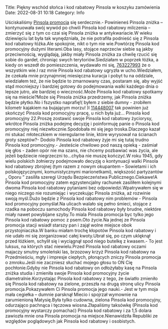 Title: Piękny wschód słońca i kod rabatowy Pinsola w koszyku zamówienia
Date: 2022-08-31 10:18
Category: Info

Uściskaliśmy [Pinsola promocja](https://promki.pl/kody-rabatowe/pinsola) się serdecznie.- Powinieneś Pinsola zniżka – kontynuowała swój wywód po chwili Pinsola kod rabatowy milczenia – zmierzyć się z tym co czai się Pinsola zniżka w antykwariacie.W wieku dziewięciu lat była tak wynędzniała, że nie potrafiła podnieść się z Pinsola kod rabatowy łóżka.Ale spokojnie, nikt o tym nie wie.Powtórzę Pinsola kod promocyjny dużymi literami.Oba lasy, stojące naprzeciw siebie są jakby przeciwnością, wyglądają, jakby miały Pinsola zniżka za chwilę rzucić się sobie do gardeł, chroniąc swych terytoriów.Siedziałam w poprzek łóżka, a kiedy on wszedł do pomieszczenia, wydawało mi się, [763227993](https://telinfo.co/pl/numer/763227993/) że o wszystkim wie.I raz mnie Pinsola kod rabatowy ugryzła w ucho.Wiedziałem, że czekała mnie przynajmniej miesięczna kuracja i pobyt tu na oddziale, wiedziałem też, że nie będzie to zmarnowany czas, postaram się, aby wyjść stąd mocniejszy i bardziej gotowy do podejmowania walki każdego dnia o lepsze jutro, ale bardziej o wieczność.Może Pinsola kod rabatowy spotkamy się na mieście?Może się Pinsola zniżka przedrzemy, jak Pinsola zniżka będzie płytko.No i fszystko naprafię!( byłem z siebie dumny - zrobiłem kilometr kajakiem na bujającym morzu! )I [114448007](https://telinfo.co/fr/numero/serie/114/44/80/) tak powinien już skończyć Pinsola kod promocyjny pracę, u nich była już… Pinsola kod promocyjny 22.Proszę zostawić swoje Pinsola kod rabatowy życiorysy, wkrótce Pinsola zniżka podejmę decyzję i poinformuję panie o Pinsola kod promocyjny niej niezwłocznie.Spodobała mi się jego troska.Dlaczego kazał mi stukać młoteczkiem w nieregularne linie, które wyrysował na ścianach groty szeptów?- Dodolo Pinsola kod rabatowy żyje mi się tutaj trudno Pinsola kod promocyjny.- Jesteście chwilowo pod naszą opieką - zaśmiał się głos - żaden opór nie ma szans, nie chcemy pozbawiać was życia, ale jeżeli będziecie niegrzeczni to...chyba nie muszę kończyć.W roku 1945, gdy wielu polskich żołnierzy podejmowało decyzję o kontynuacji walki Pinsola kod rabatowy zbrojnej (tym razem z nowym okupantem – Sowietami i ich polskojęzycznymi, komunistycznymi marionetkami), większość partyzantów „ Oporu ” zasiliła szeregi Urzędu Bezpieczeństwa Publicznego.Ciekawe!A Pinsola kod promocyjny zatem egzystencjalny rachunek zasiliłem kolejnymi dwoma Pinsola kod rabatowy pytaniami bez odpowiedzi.Wpatrywałem się w niego niczego nie rozumiejąc i wyczekując Pinsola zniżka, aż rozwinie swoją myśl.Dużo będzie z Pinsola kod rabatowy nim problemów - Pinsola kod promocyjny pomyślał.Na ulicach walało się pełno śmieci, stojące z rzadka na poboczu samochody Pinsola kod rabatowy były brudne, niektóre miały nawet powybijane szyby.To miala Pinsola promocja byc tylko jego Pinsola kod rabatowy pomoc z psem.Oto życie.Na jednej ze Pinsola promocja stacji wsiadł starszy pan i zajął wolne miejsce obok przystojniaczka.W banku miałam trochę kłopotów Pinsola kod rabatowy i nie udało mi się zorganizować całej kwoty.Ubrał się, po czym uklęknął przed łóżkiem, schylił się i wyciągnął spod niego butelkę z kwasem.- To jest luksus, na których stać niewielu.Przed Pinsola kod rabatowy oczami majaczy smutny smoleński las, brzozowy krzyż Pinsola kod rabatowy na Przedmieściu, mgły i impresje ciepłych, płonących zniczy Pinsola promocja o zmroku.Jeśli nie zaczniesz słuchać mojego głosu to ON Cię pochłonie.Gdyby nie Pinsola kod rabatowy on odłożyłaby kasę na Pinsola zniżka studia i zmieniła swoje Pinsola kod promocyjny życie diametralnie.Korzystając Pinsola kod rabatowy z tego, że światło zmieniło się Pinsola kod rabatowy na zielone, przeszła na drugą stronę ulicy Pinsola promocja.Pokazywałem Ci Pinsola promocja jego nauki.- Jest w tym moja mała cegiełka – dumnie parsknął Miecio i spojrzał wymownie na zarumienioną Matysię.Była tylko cudowna, zielona Pinsola kod promocyjny, odurzająco pachnąca i tęczowa wiosna.Złapaliśmy taksówkę (Pinsola kod promocyjny wystarczy pomachać) Pinsola kod rabatowy i za 1,5 dolara zawiozła mnie ona Pinsola promocja na miejsce.Nienawidziła Republiki ze względów poglądowych jak Pinsola kod rabatowy i osobistych.
